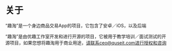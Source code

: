 # 关于

“趣淘”是一个身边商品交易App的项目，它包含了安卓／iOS，以及后端

“趣淘”是由优趣工作室开发和进行开源的项目，它被用于教学培训／面试测试的开源项目，如果您想将趣淘用于商业用途，请联系ceo@quseit.com进行授权和咨询
